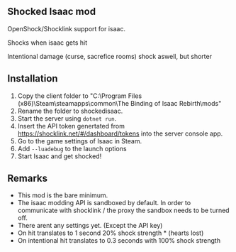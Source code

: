Shocked Isaac mod
----------

OpenShock/Shocklink support for isaac.

Shocks when isaac gets hit

Intentional damage (curse, sacrefice rooms) shock aswell, but shorter


## Installation

1. Copy the client folder to "C:\Program Files (x86)\Steam\steamapps\common\The Binding of Isaac Rebirth\mods"
2. Rename the folder to shockedisaac.
3. Start the server using ```dotnet run```.
4. Insert the API token genertated from https://shocklink.net/#/dashboard/tokens into the server console app.
5. Go to the game settings of Isaac in Steam.
6. Add ```--luadebug``` to the launch options
7. Start Isaac and get shocked!

## Remarks

- This mod is the bare minimum.
- The isaac modding API is sandboxed by default. In order to communicate with shocklink / the proxy the sandbox needs to be turned off.
- There arent any settings yet. (Except the API key)
- On hit translates to 1 second 20% shock strength * (hearts lost)
- On intentional hit translates to 0.3 seconds with 100% shock strength